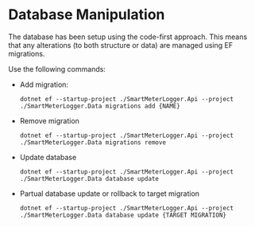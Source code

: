 # Database Manipulation

The database has been setup using the code-first approach. This means that any alterations (to both structure or data) are managed using EF migrations.

Use the following commands:

- Add migration:

  `dotnet ef --startup-project ./SmartMeterLogger.Api --project ./SmartMeterLogger.Data migrations add {NAME}`

- Remove migration

  `dotnet ef --startup-project ./SmartMeterLogger.Api --project ./SmartMeterLogger.Data migrations remove`

- Update database

  `dotnet ef --startup-project ./SmartMeterLogger.Api --project ./SmartMeterLogger.Data database update`

- Partual database update or rollback to target migration

  `dotnet ef --startup-project ./SmartMeterLogger.Api --project ./SmartMeterLogger.Data database update {TARGET MIGRATION}`
